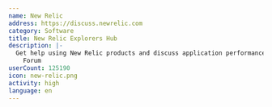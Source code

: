```yaml
---
name: New Relic
address: https://discuss.newrelic.com
category: Software
title: New Relic Explorers Hub
description: |-
  Get help using New Relic products and discuss application performance in our Community
    Forum
userCount: 125190
icon: new-relic.png
activity: high
language: en
---
```

